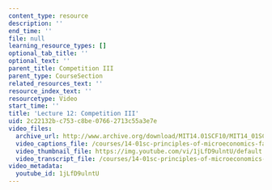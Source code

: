```yaml
---
content_type: resource
description: ''
end_time: ''
file: null
learning_resource_types: []
optional_tab_title: ''
optional_text: ''
parent_title: Competition III
parent_type: CourseSection
related_resources_text: ''
resource_index_text: ''
resourcetype: Video
start_time: ''
title: 'Lecture 12: Competition III'
uid: 2c22132b-c753-c8be-0766-2713c55a3e7e
video_files:
  archive_url: http://www.archive.org/download/MIT14.01SCF10/MIT14_01SCF10_lec12_300k.mp4
  video_captions_file: /courses/14-01sc-principles-of-microeconomics-fall-2011/a4e8131c0ecc5c5ba3a8f65a94bad82f_1jLfD9ulntU.vtt
  video_thumbnail_file: https://img.youtube.com/vi/1jLfD9ulntU/default.jpg
  video_transcript_file: /courses/14-01sc-principles-of-microeconomics-fall-2011/605ad2777cfdefdff57577faea97c18e_1jLfD9ulntU.pdf
video_metadata:
  youtube_id: 1jLfD9ulntU
---
```

